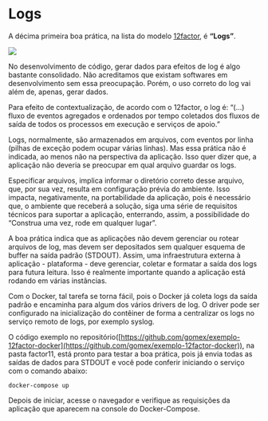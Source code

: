 # Logs

A décima primeira boa prática, na lista do modelo [12factor](http://12factor.net/pt_br), é **“Logs”**.

![](images/logs1.png)

No desenvolvimento de código, gerar dados para efeitos de log é algo bastante consolidado. Não acreditamos que existam softwares em desenvolvimento sem essa preocupação. Porém, o uso correto do log vai além de, apenas, gerar dados.

Para efeito de contextualização, de acordo com o 12factor, o log é: “(…) fluxo de eventos agregados e ordenados por tempo coletados dos fluxos de saída de todos os processos em execução e serviços de apoio.”

Logs, normalmente, são armazenados em arquivos, com eventos por linha (pilhas de exceção podem ocupar várias linhas). Mas essa prática não é indicada, ao menos não na perspectiva da aplicação. Isso quer dizer que, a aplicação não deveria se preocupar em qual arquivo guardar os logs.

Especificar arquivos, implica informar o diretório correto desse arquivo, que, por sua vez, resulta em configuração prévia do ambiente. Isso impacta, negativamente, na portabilidade da aplicação, pois é necessário que, o ambiente que receberá a solução, siga uma série de requisitos técnicos para suportar a aplicação, enterrando, assim, a possibilidade do “Construa uma vez, rode em qualquer lugar”.

A boa prática indica que as aplicações não devem gerenciar ou rotear arquivos de log, mas devem ser depositados sem qualquer esquema de buffer na saída padrão (STDOUT). Assim, uma infraestrutura externa à aplicação - plataforma - deve gerenciar, coletar e formatar a saída dos logs para futura leitura. Isso é realmente importante quando a aplicação está rodando em várias instâncias.

Com o Docker, tal tarefa se torna fácil, pois o Docker já coleta logs da saída padrão e encaminha para algum dos vários drivers de log. O driver pode ser configurado na inicialização do contêiner de forma a centralizar os logs no serviço remoto de logs, por exemplo syslog.

O código exemplo no repositório([https://github.com/gomex/exemplo-12factor-docker](https://github.com/gomex/exemplo-12factor-docker)), na pasta factor11, está pronto para testar a boa prática, pois já envia todas as saídas de dados para STDOUT e você pode conferir iniciando o serviço com o comando abaixo:

```
docker-compose up
```

Depois de iniciar, acesse o navegador e verifique as requisições da aplicação que aparecem na console do Docker-Compose.
